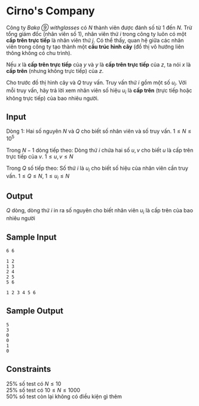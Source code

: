 
# Cirno's Company

Công ty *Baka ⑨ withglasses* có $N$ thành viên được đánh số từ $1$ đến $N$. Trừ tổng giám đốc (nhân viên số 1), nhân viên thứ $i$ trong công ty luôn có một **cấp trên trực tiếp** là nhân viên thứ $j$. Có thể thấy, quan hệ giữa các nhân viên trong công ty tạo thành một **cấu trúc hình cây** (đồ thị vô hướng liên thông không có chu trình).

Nếu $x$ là **cấp trên trực tiếp** của $y$ và $y$ là **cấp trên trực tiếp** của $z$, ta nói $x$ là **cấp trên** (nhưng không trực tiếp) của $z$.

Cho trước đồ thị hình cây và $Q$ truy vấn. Truy vấn thứ $i$ gồm một số $u_{i}$. Với mỗi truy vấn, hãy trả lời xem nhân viên số hiệu $u_{i}$ là **cấp trên** (trực tiếp hoặc không trực tiếp) của bao nhiêu người.

## Input

Dòng 1: Hai số nguyên $N$ và $Q$ cho biết số nhân viên và số truy vấn. $1 \leq N \leq 10^5$

Trong $N - 1$ dòng tiếp theo: Dòng thứ $i$ chứa hai số $u, v$ cho biết $u$ là cấp trên trực tiếp của $v$. $1 \leq u, v \leq N$

Trong $Q$ số tiếp theo: Số thứ $i$ là $u_{i}$ cho biết số hiệu của nhân viên cần truy vấn. $1 \leq Q \leq N$, $1 \leq u_{i} \leq N$

## Output

$Q$ dòng, dòng thứ $i$ in ra số nguyên cho biết nhân viên $u_{i}$ là cấp trên của bao nhiêu người

## Sample Input

```
6 6

1 2
1 3
2 4
2 5
5 6

1 2 3 4 5 6
```

## Sample Output

```
5
3
0
0
1
0
```

## Constraints

25% số test có $N \leq 10$  
25% số test có $10 \leq N \leq 1000$  
50% số test còn lại không có điều kiện gì thêm
